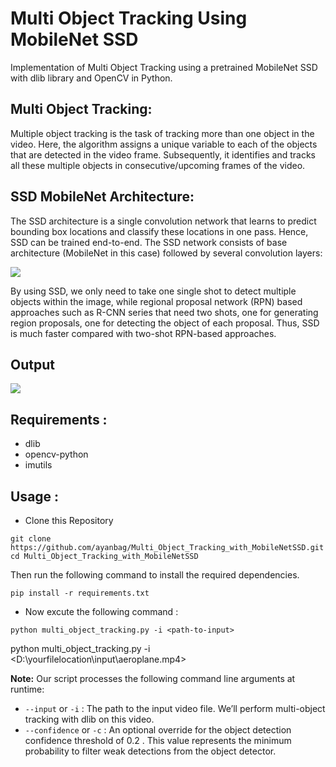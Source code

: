 # Multi Object Tracking Using MobileNet SSD 

Implementation of Multi Object Tracking using a pretrained MobileNet SSD with dlib library and OpenCV in Python.

## Multi Object Tracking:
Multiple object tracking is the task of tracking more than one object in the video. Here, the algorithm assigns a unique variable to each of the objects that are detected in the video frame. Subsequently, it identifies and tracks all these multiple objects in consecutive/upcoming frames of the video.

## SSD MobileNet Architecture:
The SSD architecture is a single convolution network that learns to predict bounding box locations and classify these locations in one pass. Hence, SSD can be trained end-to-end. The SSD network consists of base architecture (MobileNet in this case) followed by several convolution layers:

![](images/ssd_architecture.png)

By using SSD, we only need to take one single shot to detect multiple objects within the image, while regional proposal network (RPN) based approaches such as R-CNN series that need two shots, one for generating region proposals, one for detecting the object of each proposal. Thus, SSD is much faster compared with two-shot RPN-based approaches.


## Output

![](images/output.gif)


## Requirements :

- dlib
- opencv-python
- imutils

## Usage :

- Clone this Repository
```
git clone https://github.com/ayanbag/Multi_Object_Tracking_with_MobileNetSSD.git
cd Multi_Object_Tracking_with_MobileNetSSD
```
Then run the following command to install the required dependencies.
```
pip install -r requirements.txt
```

- Now excute the following command :

```
python multi_object_tracking.py -i <path-to-input>
```
python multi_object_tracking.py -i <D:\yourfilelocation\input\aeroplane.mp4>


**Note:** Our script processes the following command line arguments at runtime:

- `--input` or `-i` : The path to the input video file. We’ll perform multi-object tracking with dlib on this video.
- `--confidence` or `-c` : An optional override for the object detection confidence threshold of 0.2 . This value represents the minimum probability to filter weak detections from the object detector.
